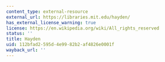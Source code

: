 ```yaml
---
content_type: external-resource
external_url: https://libraries.mit.edu/hayden/
has_external_license_warning: true
license: https://en.wikipedia.org/wiki/All_rights_reserved
status: ''
title: Hayden
uid: 112bfad2-595d-4e99-82b2-af4826e0001f
wayback_url: ''
---
```

